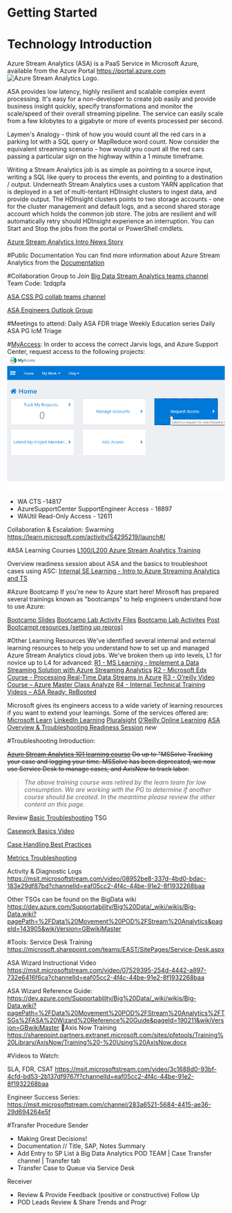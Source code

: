 # Getting Started


# **Technology Introduction**

Azure Stream Analytics (ASA) is a PaaS Service in Microsoft Azure, available from the Azure Portal https://portal.azure.com
![Azure Stream Analytics Logo](https://docs.microsoft.com/en-us/azure/stream-analytics/media/stream-analytics-introduction/stream-analytics-intro-pipeline.png).

ASA provides low latency, highly resilient and scalable complex event processing. It's easy for a non-developer to create job easily and provide business insight quickly, specify transformations and monitor the scale/speed of their overall streaming pipeline. The service can easily scale from a few kilobytes to a gigabyte or more of events processed per second.

Laymen's Analogy - think of how you would count all the red cars in a parking lot with a SQL query or MapReduce word count. Now consider the equivalent streaming scenario - how would you count all the red cars passing a particular sign on the highway within a 1 minute timeframe.

Writing a Stream Analytics job is as simple as pointing to a source input, writing a SQL like query to process the events, and pointing to a destination / output. Underneath Stream Analytics uses a custom YARN application that is deployed in a set of multi-tentant HDInsight clusters to ingest data, and provide output. The HDInsight clusters points to two storage accounts - one for the cluster management and default logs, and a second shared storage account which holds the common job store. The jobs are resilient and will automatically retry should HDInsight experience an interruption. You can Start and Stop the jobs from the portal or PowerShell cmdlets.

[Azure Stream Analytics Intro News Story](https://microsoft.sharepoint.com/teams/bidpwiki/Pages1/Azure%20Stream%20Analytics%20Intro%20News%20Story.aspx)

#Public Documentation
You can find more information about Azure Stream Analytics from the [Documentation](https://docs.microsoft.com/en-us/azure/stream-analytics/)

#Collaboration Group to Join
[Big Data Stream Analytics teams channel](https://teams.microsoft.com/l/channel/19%3aed61c2064c6941d2988493b7cdce55d7%40thread.skype/z%2520-%2520Stream%2520Analytics?groupId=d6c5d9c8-f14e-4cb6-a79a-1874c3b84cb6&tenantId=72f988bf-86f1-41af-91ab-2d7cd011db47)
Team Code: 1zdqpfa

[ASA CSS PG collab teams channel](https://teams.microsoft.com/l/team/19%3aaa42f7f4a4bd4daf88581ddc76faf624%40thread.skype/conversations?groupId=f4ae42e4-0a6c-44b7-8865-20266713a849&tenantId=72f988bf-86f1-41af-91ab-2d7cd011db47)


[ASA Engineers Outlook Group](https://outlook-sdf.office.com/owa/ASAEngineers@service.microsoft.com/groupsubscription.ashx?action=join&source=Outlook&guid=e58c0254-744d-404e-87c7-5cdc7aba458a)



#Meetings to attend:
Daily ASA FDR triage
Weekly Education series
Daily ASA PG IcM Triage

#[MyAccess](https://myaccess/identityiq/home.jsf):
In order to access the correct Jarvis logs, and Azure Support Center, request access to the following projects:
![myAccess.png](/.attachments/myAccess-b87156c8-689c-4fef-99e9-5d4fa98fc70e.png)

- WA CTS -14817
- AzureSupportCenter SupportEngineer Access - 18897
- WAUtil Read-Only Access - 12611
         
Collaboration & Escalation: Swarming https://learn.microsoft.com/activity/S4295219/launch#/

#ASA Learning Courses
[L100/L200 Azure Stream Analytics Training](https://hcm41.sapsf.com/sf/learning?destUrl=https%3a%2f%2fmicrosoftlmsap2%2elms%2esapsf%2ecom%2flearning%2fuser%2fdeeplink%5fredirect%2ejsp%3flinkId%3dPROGRAM%5fDETAILS%26programID%3dAzure%2bBackup%26fromSF%3dY&company=microsofAP2)

Overview readiness session about ASA and the basics to troubleshoot cases using ASC:
[Internal SE Learning - Intro to Azure Streaming Analytics and TS](https://microsoft.sharepoint.com/:v:/t/BigDataAnalyticsPOD/ERhPMiCNRp1EkdW8TObvYToB7EOnNCsT8BDmiSMwRHDxLg?e=bjM46x)


#Azure Bootcamp
If you're new to Azure start here! Mirosoft has prepared several trainings known as "bootcamps" to help engineers understand how to use Azure:

[Bootcamp Slides](http://aka.ms/bootcamp/slides)
[Bootcamp Lab Activity Files](http://aka.ms/bootcamp/labcode)
[Bootcamp Lab Activites](http://aka.ms/bootcamp/labmanual)
[Post Bootcampt resources (setting up repros)](https://nam06.safelinks.protection.outlook.com/?url=https%3A%2F%2Fmicrosoft.sharepoint.com%2Fteams%2FWAG%2FBootcamp%2FHOLLatestPresentations%2FForms%2FAllItems.aspx%3Fviewpath%3D%252Fteams%252FWAG%252FBootcamp%252FHOLLatestPresentations%252FForms%252FAllItems%252Easpx%26id%3D%252Fteams%252FWAG%252FBootcamp%252FHOLLatestPresentations%252FAfter%2520Boot%2520Camp&data=02%7C01%7CTiffany.Fischer%40microsoft.com%7Cbae3f8762bc6446c5f0908d76a01ec81%7C72f988bf86f141af91ab2d7cd011db47%7C1%7C0%7C637094428800157602&sdata=Bi2Y4IPXt3m5HqsgiTTDR8uAb7Xjyrfgc%2BfvPb3kRuk%3D&reserved=0) 

#Other Learning Resources
We've identified several internal and external learning resources to help you understand how to set up and managed Azure Stream Analytics cloud jobs. We've broken them up into levels, L1 for novice up to L4 for advanced:
[R1 - MS Learning - Implement a Data Streaming Solution with Azure Streaming Analytics](https://docs.microsoft.com/en-us/learn/paths/implement-data-streaming-with-asa/)
[R2 - Microsoft Edx Course - Processing Real-Time Data Streams in Azure](https://courses.edx.org/courses/course-v1:Microsoft+DAT223.2x+3T2019/course/)
[R3 - O’reilly Video Course – Azure Master Class Analyze](https://learning.oreilly.com/videos/azure-masterclass-analyze/9781789340327/9781789340327-video2_1)
[R4 - Internal Technical Training Videos – ASA Ready: ReBooted](https://msit.microsoftstream.com/channel/eaf05cc2-4f4c-44be-91e2-8f1932268baa)

Microsoft gives its engineers access to a wide variety of learning resources if you want to extend your learnings. Some of the services offered are:
[Microsoft Learn](https://nam06.safelinks.protection.outlook.com/?url=http%3A%2F%2Fmicrosoft.com%2Flearn&data=02%7C01%7CTiffany.Fischer%40microsoft.com%7Cbae3f8762bc6446c5f0908d76a01ec81%7C72f988bf86f141af91ab2d7cd011db47%7C1%7C0%7C637094428800167596&sdata=fYaj%2FKvixqfbxQlOrMnqkRaWp%2F0ZEKhEAWckksxSwSk%3D&reserved=0)
[LinkedIn Learning](https://nam06.safelinks.protection.outlook.com/?url=http%3A%2F%2Flynda.com%2F&data=02%7C01%7CTiffany.Fischer%40microsoft.com%7Cbae3f8762bc6446c5f0908d76a01ec81%7C72f988bf86f141af91ab2d7cd011db47%7C1%7C0%7C637094428800177591&sdata=X5s37X3MuRSR15y0kcecaOS3FbcKwkKJfvquza58NgM%3D&reserved=0)
[Pluralsight](https://aka.ms/pluralsight)
[O’Reilly Online Learning](http://aka.ms/safari)
[ASA Overview & Troubleshooting Readiness Session](/Big-Data/Technical-Troubleshooting/Azure-Outages-&-Service-Impacting-Events/POD-%2D-Data-Movement/Stream-Analytics/ASA-%2D-Azure-Stream-Analytics-%2DTraining) *new*

#Troubleshooting Introduction:

~~[Azure Stream Analytics 101 learning course](https://learn.microsoft.com/activity/S1604001/launch#/)
Do up to "MSSolve Tracking your case and logging your time. MSSolve has been deprecated, we now use Service Desk to manage cases, and AxisNow to track labor.~~

>*The above training course was retired by the learn team for low consumption. We are working with the PG to determine if another course should be created. In the meantime please review the other content on this page.*


Review [Basic Troubleshooting](https://dev.azure.com/Supportability/Big%20Data/_wiki/wikis/Big-Data.wiki?pagePath=%2FBig%20Data%2FTechnical%20Troubleshooting%2FAzure%20Outages%20%26%20Service%20Impacting%20Events%2FPOD%20%252D%20Data%20Movement%2FStream%20Analytics%2FTSGs%2FBasic%20Troubleshooting&pageId=181135&wikiVersion=GBwikiMaster) TSG


[Casework Basics Video](https://msit.microsoftstream.com/video/72e5a0f5-8dd9-471d-b346-8403a9eeef7c?channelId=eaf05cc2-4f4c-44be-91e2-8f1932268baa)

[Case Handling Best Practices](/Big-Data/Support-Engineer-Best-Practices/Case-Management)

[Metrics Troubleshooting](https://msit.microsoftstream.com/video/a0710e60-8277-4d3b-b420-2a8fc2650e0b?channelId=eaf05cc2-4f4c-44be-91e2-8f1932268baa)

Activity & Diagnostic Logs
https://msit.microsoftstream.com/video/08952be8-337d-4bd0-bdac-183e29df87bd?channelId=eaf05cc2-4f4c-44be-91e2-8f1932268baa

Other TSGs can be found on the BigData wiki
https://dev.azure.com/Supportability/Big%20Data/_wiki/wikis/Big-Data.wiki?pagePath=%2FData%20Movement%20POD%2FStream%20Analytics&pageId=143905&wikiVersion=GBwikiMaster

#Tools:
Service Desk Training
https://microsoft.sharepoint.com/teams/EAST/SitePages/Service-Desk.aspx

ASA Wizard Instructional Video
https://msit.microsoftstream.com/video/07529395-254d-4442-a897-732e6416f6ca?channelId=eaf05cc2-4f4c-44be-91e2-8f1932268baa

ASA Wizard Reference Guide:
https://dev.azure.com/Supportability/Big%20Data/_wiki/wikis/Big-Data.wiki?pagePath=%2FData%20Movement%20POD%2FStream%20Analytics%2FTSGs%2FASA%20Wizard%20Reference%20Guide&pageId=190211&wikiVersion=GBwikiMaster
Axis Now Training
https://sharepoint.partners.extranet.microsoft.com/sites/pfetools/Training%20Library/AxisNow/Training%20-%20Using%20AxisNow.docx

#Videos to Watch:

SLA, FDR, CSAT
https://msit.microsoftstream.com/video/3c1688d0-93bf-4cfd-bd53-2b137df9767f?channelId=eaf05cc2-4f4c-44be-91e2-8f1932268baa

Engineer Success Series:
https://msit.microsoftstream.com/channel/283a6521-5684-4415-ae36-29d694264e5f

#Transfer Procedure
Sender
- Making Great Decisions!
- Documentation // Title, SAP, Notes Summary
- Add Entry to SP List à Big Data Analytics POD TEAM | Case Transfer channel | Transfer tab
- Transfer Case to Queue via Service Desk

Receiver
- Review & Provide Feedback (positive or constructive)
Follow Up
- POD Leads Review & Share Trends and Progr